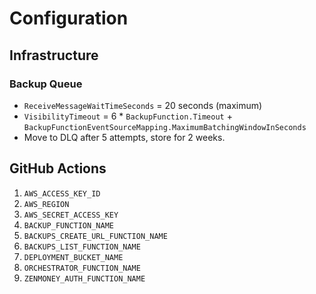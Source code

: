 # Configuration

## Infrastructure

### Backup Queue

* `ReceiveMessageWaitTimeSeconds` = 20 seconds (maximum)
* `VisibilityTimeout` = 6 * `BackupFunction.Timeout` + `BackupFunctionEventSourceMapping.MaximumBatchingWindowInSeconds`
* Move to DLQ after 5 attempts, store for 2 weeks.

## GitHub Actions

1. `AWS_ACCESS_KEY_ID`
2. `AWS_REGION`
3. `AWS_SECRET_ACCESS_KEY`
4. `BACKUP_FUNCTION_NAME`
5. `BACKUPS_CREATE_URL_FUNCTION_NAME`
6. `BACKUPS_LIST_FUNCTION_NAME`
7. `DEPLOYMENT_BUCKET_NAME`
8. `ORCHESTRATOR_FUNCTION_NAME`
9. `ZENMONEY_AUTH_FUNCTION_NAME`
